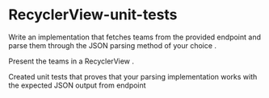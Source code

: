# RecyclerView-unit-tests

Write an implementation that fetches teams from the provided endpoint and parse them through the JSON parsing method of your choice .

Present the teams in a RecyclerView . 

Created unit tests that proves that your parsing implementation works with the expected JSON output from endpoint
